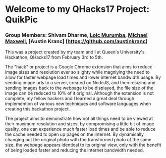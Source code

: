 # Welcome to my QHacks17 Project: QuikPic

### Group Members: Shivam Dharme, [Loic Murumba](https://github.com/loicmurumba), [Michael Maxwell](https://github.com/mic-max), [Austin Kranc] (https://github.com/austinkranc)

This was a project created by my team and I at Queen's University's Hackathon, QHacks17 from February 3rd to 5th.

The "hack" or project is a Google Chrome extension that aims to reduce image sizes and resolution ever so slighty while magniying the need to allow for faster webpage load times and lower internet bandwidth usage. By sending image urls to a server, created on NodeJS, and then resizing and sending images back to the webpage to be displayed, the file size of the image can be reduced to 10% of it original.
Although the extension is not complete, my fellow hackers and I learned a great deal through implemention of various new techniques and software languages when creating this hackathon project.

The project aims to demonstrate how not all things need to be viewed at their maximum resolution and sizes, by compromising a little bit
of image quality, one can experience much faster load times and be able to reduce the cache needed to open up pages on the internet. By
dynamically changing out the original photo with the transformed photo of the same size, the webpage appears identical to its original
view, only with the benefit of being loaded faster and reducing the internet bandwidth needed.
